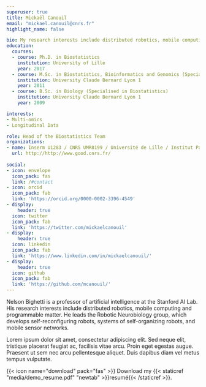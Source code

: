 ```yaml
---
superuser: true
title: Mickaël Canouil
email: "mickael.canouil@cnrs.fr"
highlight_name: false

bio: My research interests include distributed robotics, mobile computing and programmable matter.
education:
  courses:
  - course: Ph.D. in Biostatistics
    institution: University of Lille
    year: 2017
  - course: M.Sc. in Biostatistics, Bioinformatics and Genomics (Specialised in Biostatistics)
    institution: University Claude Bernard Lyon 1
    year: 2011
  - course: B.Sc. in Biology (Specialised in Biostatistics)
    institution: University Claude Bernard Lyon 1
    year: 2009

interests:
- Multi-omics
- Longitudinal Data

role: Head of the Biostatistics Team
organizations:
- name: Inserm U1283 / CNRS UMR8199 / Université de Lille / Institut Pasteur de Lille / CHU Lille
  url: http://http://www.good.cnrs.fr/
  
social:
- icon: envelope
  icon_pack: fas
  link: /#contact
- icon: orcid
  icon_pack: fab
  link: 'https://orcid.org/0000-0002-3396-4549'
- display:
    header: true
  icon: twitter
  icon_pack: fab
  link: 'https://twitter.com/mickaelcanouil'
- display:
    header: true
  icon: linkedin
  icon_pack: fab
  link: 'https://www.linkedin.com/in/mickaelcanouil/'
- display:
    header: true
  icon: github
  icon_pack: fab
  link: 'https://github.com/mcanouil/'
---
```


Nelson Bighetti is a professor of artificial intelligence at the Stanford AI Lab. His research interests include distributed robotics, mobile computing and programmable matter. He leads the Robotic Neurobiology group, which develops self-reconfiguring robots, systems of self-organizing robots, and mobile sensor networks.

Lorem ipsum dolor sit amet, consectetur adipiscing elit. Sed neque elit, tristique placerat feugiat ac, facilisis vitae arcu. Proin eget egestas augue. Praesent ut sem nec arcu pellentesque aliquet. Duis dapibus diam vel metus tempus vulputate.

{{< icon name="download" pack="fas" >}} Download my {{< staticref "media/demo_resume.pdf" "newtab" >}}resumé{{< /staticref >}}.

